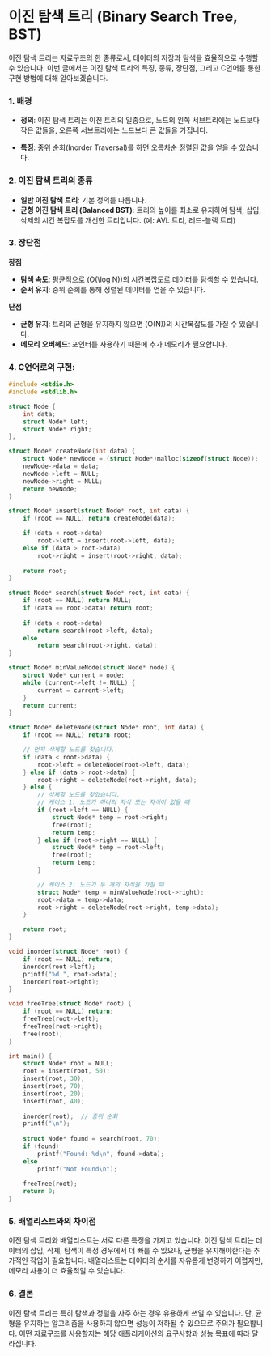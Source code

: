 # 이진 탐색 트리 (Binary Search Tree, BST)

이진 탐색 트리는 자료구조의 한 종류로서, 데이터의 저장과 탐색을 효율적으로 수행할 수 있습니다. 이번 글에서는 이진 탐색 트리의 특징, 종류, 장단점, 그리고 C언어를 통한 구현 방법에 대해 알아보겠습니다.

### 1. 배경

- **정의**: 이진 탐색 트리는 이진 트리의 일종으로, 노드의 왼쪽 서브트리에는 노드보다 작은 값들을, 오른쪽 서브트리에는 노드보다 큰 값들을 가집니다.
  
- **특징**: 중위 순회(Inorder Traversal)를 하면 오름차순 정렬된 값을 얻을 수 있습니다.

### 2. 이진 탐색 트리의 종류

- **일반 이진 탐색 트리**: 기본 정의를 따릅니다.
- **균형 이진 탐색 트리 (Balanced BST)**: 트리의 높이를 최소로 유지하여 탐색, 삽입, 삭제의 시간 복잡도를 개선한 트리입니다. (예: AVL 트리, 레드-블랙 트리)

### 3. 장단점

**장점**
- **탐색 속도**: 평균적으로 \(O(\log N)\)의 시간복잡도로 데이터를 탐색할 수 있습니다.
- **순서 유지**: 중위 순회를 통해 정렬된 데이터를 얻을 수 있습니다.

**단점**
- **균형 유지**: 트리의 균형을 유지하지 않으면 \(O(N)\)의 시간복잡도를 가질 수 있습니다.
- **메모리 오버헤드**: 포인터를 사용하기 때문에 추가 메모리가 필요합니다.

### 4. C언어로의 구현:

```c
#include <stdio.h>
#include <stdlib.h>

struct Node {
    int data;
    struct Node* left;
    struct Node* right;
};

struct Node* createNode(int data) {
    struct Node* newNode = (struct Node*)malloc(sizeof(struct Node));
    newNode->data = data;
    newNode->left = NULL;
    newNode->right = NULL;
    return newNode;
}

struct Node* insert(struct Node* root, int data) {
    if (root == NULL) return createNode(data);

    if (data < root->data)
        root->left = insert(root->left, data);
    else if (data > root->data)
        root->right = insert(root->right, data);
  
    return root;
}

struct Node* search(struct Node* root, int data) {
    if (root == NULL) return NULL;
    if (data == root->data) return root;
  
    if (data < root->data)
        return search(root->left, data);
    else
        return search(root->right, data);
}

struct Node* minValueNode(struct Node* node) {
    struct Node* current = node;
    while (current->left != NULL) {
        current = current->left;
    }
    return current;
}

struct Node* deleteNode(struct Node* root, int data) {
    if (root == NULL) return root;

    // 먼저 삭제할 노드를 찾습니다.
    if (data < root->data) {
        root->left = deleteNode(root->left, data);
    } else if (data > root->data) {
        root->right = deleteNode(root->right, data);
    } else {
        // 삭제할 노드를 찾았습니다.
        // 케이스 1: 노드가 하나의 자식 또는 자식이 없을 때
        if (root->left == NULL) {
            struct Node* temp = root->right;
            free(root);
            return temp;
        } else if (root->right == NULL) {
            struct Node* temp = root->left;
            free(root);
            return temp;
        }

        // 케이스 2: 노드가 두 개의 자식을 가질 때
        struct Node* temp = minValueNode(root->right);
        root->data = temp->data;
        root->right = deleteNode(root->right, temp->data);
    }

    return root;
}

void inorder(struct Node* root) {
    if (root == NULL) return;
    inorder(root->left);
    printf("%d ", root->data);
    inorder(root->right);
}

void freeTree(struct Node* root) {
    if (root == NULL) return;
    freeTree(root->left);
    freeTree(root->right);
    free(root);
}

int main() {
    struct Node* root = NULL;
    root = insert(root, 50);
    insert(root, 30);
    insert(root, 70);
    insert(root, 20);
    insert(root, 40);
  
    inorder(root);  // 중위 순회
    printf("\n");
  
    struct Node* found = search(root, 70);
    if (found)
        printf("Found: %d\n", found->data);
    else
        printf("Not Found\n");
  
    freeTree(root);
    return 0;
}
```

### 5. 배열리스트와의 차이점

이진 탐색 트리와 배열리스트는 서로 다른 특징을 가지고 있습니다. 이진 탐색 트리는 데이터의 삽입, 삭제, 탐색이 특정 경우에서 더 빠를 수 있으나, 균형을 유지해야한다는 추가적인 작업이 필요합니다. 배열리스트는 데이터의 순서를 자유롭게 변경하기 어렵지만, 메모리 사용이 더 효율적일 수 있습니다.

### 6. 결론

이진 탐색 트리는 특히 탐색과 정렬을 자주 하는 경우 유용하게 쓰일 수 있습니다. 단, 균형을 유지하는 알고리즘을 사용하지 않으면 성능이 저하될 수 있으므로 주의가 필요합니다. 어떤 자료구조를 사용할지는 해당 애플리케이션의 요구사항과 성능 목표에 따라 달라집니다.